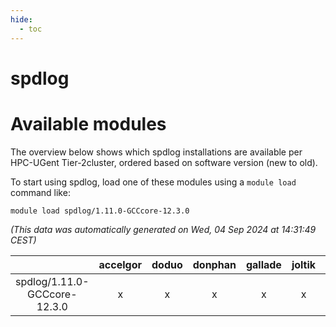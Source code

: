 ```yaml
---
hide:
  - toc
---
```


spdlog
======

# Available modules


The overview below shows which spdlog installations are available per HPC-UGent Tier-2cluster, ordered based on software version (new to old).

To start using spdlog, load one of these modules using a `module load` command like:

```shell
module load spdlog/1.11.0-GCCcore-12.3.0
```

*(This data was automatically generated on Wed, 04 Sep 2024 at 14:31:49 CEST)*  

| |accelgor|doduo|donphan|gallade|joltik|shinx|skitty|
| :---: | :---: | :---: | :---: | :---: | :---: | :---: | :---: |
|spdlog/1.11.0-GCCcore-12.3.0|x|x|x|x|x|x|x|
